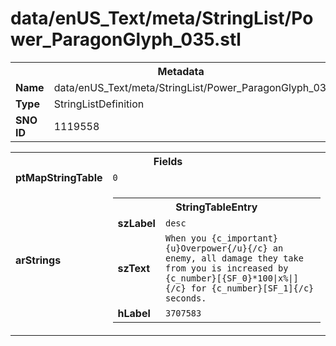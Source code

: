 <h1>data/enUS_Text/meta/StringList/Power_ParagonGlyph_035.stl</h1><table><tr><th colspan="100%">Metadata</th></tr><tr><td><b>Name</b></td><td>data/enUS_Text/meta/StringList/Power_ParagonGlyph_035.stl</td></tr><tr><td><b>Type</b></td><td>StringListDefinition</td></tr><tr><td><b>SNO ID</b></td><td>1119558</td></tr></table>

<table><tr><th colspan="100%">Fields</th></tr><tr><td><b>ptMapStringTable</b></td><td><code>0</code></td></tr><tr><td><b>arStrings</b></td><td><table><tr><th colspan="100%">StringTableEntry</th></tr><tr><td><b>szLabel</b></td><td><code>desc</code></td></tr><tr><td><b>szText</b></td><td><code>When you {c_important}{u}Overpower{/u}{/c} an enemy, all damage they take from you is increased by {c_number}[{SF_0}*100|x%|]{/c} for {c_number}[SF_1]{/c} seconds.</code></td></tr><tr><td><b>hLabel</b></td><td><code>3707583</code></td></tr></table>


</td></tr></table>

